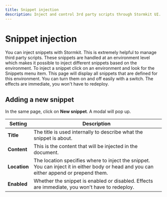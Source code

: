 ```yaml
---
title: Snippet injection
description: Inject and control 3rd party scripts through Stormkit UI.
---
```


# Snippet injection

<section>
You can inject snippets with Stormkit. This is extremely helpful to manage third party scripts. These snippets are handled at an environment level which makes it possible to inject different snippets based on the environment. To inject a snippet click on an environment and look for the Snippets menu item. This page will display all snippets that are defined for this environment. You can turn them on and off easily with a switch. The effects are immediate, you won't have to redeploy.

<sk-article-image 
    src="docs/features/snippets.png" 
    alt="Snippets" 
    class="bg-blue-50 mt-8"></sk-article-image>

</section>

## Adding a new snippet

<section>

In the same page, click on <b>New snippet</b>. A modal will pop up.

<sk-article-image 
    src="docs/features/snippets-edit.png" 
    alt="Example banner"
    class="bg-blue-50 mt-8"></sk-article-image>

| Setting      | Description |
| ------------ | ----------- |
| **Title**    | The title is used internally to describe what the snippet is about. |
| **Content**  | This is the content that will be injected in the document. |
| **Location** | The location specifies where to inject the snippet. You can inject it in either body or head and you can either append or prepend them. |
| **Enabled**  | Whether the snippet is enabled or disabled. Effects are immediate, you won't have to redeploy. |

</section>
